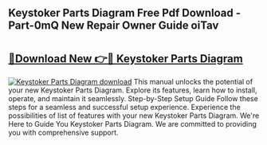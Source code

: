 ## Keystoker Parts Diagram Free Pdf Download - Part-0mQ New Repair Owner Guide oiTav

# <h2><a href="http://dfqlxl.blite.top/?on=Keystoker+Parts+Diagram">🔗Download New 👉🔴 Keystoker Parts Diagram</a></h2>

[![Keystoker Parts Diagram download](https://i.imgur.com/lujVjoI.png)](http://dfqlxl.blite.top/?on=Keystoker+Parts+Diagram)
This manual unlocks the potential of your new Keystoker Parts Diagram. Explore its features, learn how to install, operate, and maintain it seamlessly. Step-by-Step Setup Guide Follow these steps for a seamless and successful setup experience. Experience the possibilities of list of features with your new Keystoker Parts Diagram. We're Here to Guide You Keystoker Parts Diagram. We are committed to providing you with comprehensive support.
